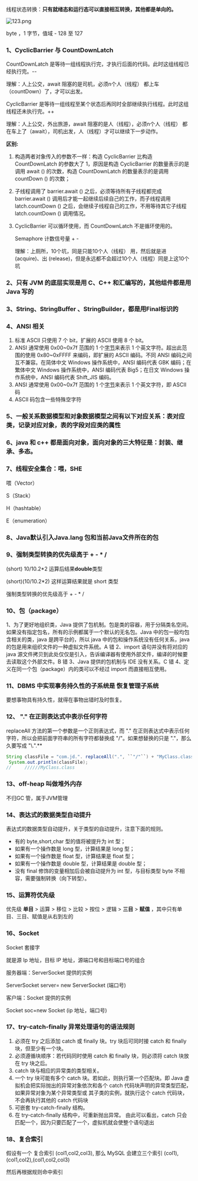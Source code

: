 

线程状态转换：**只有就绪态和运行态可以直接相互转换，其他都是单向的。**

![123.png](https://i.loli.net/2019/07/22/5d357f6d5785915682.png)

byte ，1 字节，值域 - 128 至 127 



### 1、CyclicBarrier 与 CountDownLatch 

CountDownLatch 是等待一组线程执行完，才执行后面的代码。此时这组线程已经执行完。--

理解：人上公交，await 阻塞的是司机，必须n个人（线程） 都上车（countDown）了，才可以出发。

CyclicBarrier 是等待一组线程至某个状态后再同时全部继续执行线程。此时这组线程还未执行完。++

理解：人上公交，外出旅游，await 阻塞的是人（线程），必须n个人（线程） 都在车上了（await），司机出发，人（线程）才可以继续下一步动作。



**区别:**

1. 构造两者对象传入的参数不一样：构造 CyclicBarrier 比构造 CountDownLatch 的参数大了 1，原因是构造 CyclicBarrier 的数量表示的是调用 await () 的次数，构造 CountDownLatch 的数量表示的是调用 countDown () 的次数；

2. 子线程调用了 barrier.await () 之后，必须等待所有子线程都完成 barrier.await () 调用后才能一起继续后续自己的工作，而子线程调用 latch.countDown () 之后，会继续子线程自己的工作，不用等待其它子线程 latch.countDown () 调用情况。

3. CyclicBarrier 可以循环使用，而 CountDownLatch 不是循环使用的。

    

    Semaphore   计数信号量  + - 

    理解：上厕所，10个坑，同是只能10个人（线程） 用，然后就是进(acquire)、出 (release)，但是永远都不会超过10个人（线程）同是上这10个坑

     

### 2、只有 JVM 的底层实现是用 C、C++ 和汇编写的，其他组件都是用 Java 写的

### 3、String、StringBuffer 、StringBuilder，都是用Final标识的

### 4、ANSI 相关

1. 标准 ASCII 只使用 7 个 bit，扩展的 ASCII 使用 8 个 bit。
2. ANSI 通常使用 0x00~0x7f 范围的 1 个[字节](https://baike.baidu.com/item/%E5%AD%97%E8%8A%82)来表示 1 个英文字符。超出此范围的使用 0x80~0xFFFF 来编码，即扩展的 ASCII 编码。不同 ANSI 编码之间互不兼容。在简体中文 Windows 操作系统中，ANSI 编码代表 GBK 编码；在繁体中文 Windows 操作系统中，ANSI 编码代表 Big5；在日文 Windows 操作系统中，ANSI 编码代表 Shift_JIS 编码。
3. ANSI 通常使用 0x00~0x7f 范围的 1 个[字节](https://baike.baidu.com/item/%E5%AD%97%E8%8A%82)来表示 1 个英文字符，即 ASCII 码
4. ASCII 码包含一些特殊空字符

### 5、一般关系数据模型和对象数据模型之间有以下对应关系：表对应类，记录对应对象，表的字段对应类的属性

### 6、java 和 c++ 都是面向对象，面向对象的三大特征是：封装、继承、多态。

### 7、线程安全集合：喂，SHE

喂（Vector）

S（Stack）

H（hashtable）

E（enumeration）

### 8、Java默认引入Java.lang 包和当前Java文件所在的包

### 9、强制类型转换的优先级高于 + - * /

(short) 10/10.2*2 运算后结果**double**类型

(short)(10/10.2*2) 这样运算结果就是 short 类型

强制类型转换的优先级高于 + - * /

### 10、包（package）

1、为了更好地组织类，Java 提供了包机制。包是类的容器，用于分隔类名空间。如果没有指定包名，所有的示例都属于一个默认的无名包。Java 中的包一般均包含相关的类，java 是跨平台的，所以 java 中的包和操作系统没有任何关系，java 的包是用来组织文件的一种虚拟文件系统。A 错
2、import 语句并没有将对应的 java 源文件拷贝到此处仅仅是引入，告诉编译器有使用外部文件，编译的时候要去读取这个外部文件。B 错
3、Java 提供的包机制与 IDE 没有关系。C 错
4、定义在同一个包（package）内的类可以不经过 import 而直接相互使用。

### 11、DBMS 中实现事务持久性的子系统是 恢复管理子系统

要想事物具有持久性，就得在事物出错时及时恢复。

### 12、 "." 在正则表达式中表示任何字符

 replaceAll 方法的第一个参数是一个正则表达式，而 "." 在正则表达式中表示任何字符，所以会把前面字符串的所有字符都替换成 "/"。如果想替换的只是 "."，那么久要写成 "\\.".**

```java
String classFile = "com.jd.". replaceAll(".", ``"/"``) + "MyClass.class";
 System.out.println(classFile);
//     //////MyClass.class
```

### 13、off-heap 叫做堆外内存

不归GC 管，属于JVM管理

### 14、表达式的数据类型自动提升



表达式的数据类型自动提升，关于类型的自动提升，注意下面的规则。

- 有的 byte,short,char 型的值将被提升为 int 型；
- 如果有一个操作数是 long 型，计算结果是 long 型；
- 如果有一个操作数是 float 型，计算结果是 float 型；
- 如果有一个操作数是 double 型，计算结果是 double 型；
- 没有 final 修饰的变量相加后会被自动提升为 int 型，与目标类型 byte 不相容，需要强制转换（向下转型）。

### 15、运算符优先级

优先级 **单目** > 运算 > 移位 > 比较 > 按位 > 逻辑 > **三目** > **赋值** ，其中只有单目、三目、赋值是从右到左的

### 16、Socket

Socket 套接字 

就是源 Ip 地址，目标 IP 地址，源端口号和目标端口号的组合

服务器端：ServerSocket 提供的实例

ServerSocket server= new ServerSocket (端口号)

客户端：Socket 提供的实例

Socket soc=new Socket (ip 地址，端口号)

### 17、try-catch-finally 异常处理语句的语法规则

1.  必须在 try 之后添加 catch 或 finally 块。try 块后可同时接 catch 和 finally 块，但至少有一个块。
2. 必须遵循块顺序：若代码同时使用 catch 和 finally 块，则必须将 catch 块放在 try 块之后。
3. catch 块与相应的异常类的类型相关。 
4. 一个 try 块可能有多个 catch 块。若如此，则执行第一个匹配块。即 Java 虚拟机会把实际抛出的异常对象依次和各个 catch 代码块声明的异常类型匹配，如果异常对象为某个异常类型或 其子类的实例，就执行这个 catch 代码块，不会再执行其他的 catch 代码块 
5.  可嵌套 try-catch-finally 结构。 
6. 在 try-catch-finally 结构中，可重新抛出异常。 
    由此可以看出，catch 只会匹配一个，因为只要匹配了一个，虚拟机就会使整个语句退出

### 18、复合索引

假设有一个 复合索引 (col1,col2,col3), 那么 MySQL 会建立三个索引 (col1),(col1,col2),(col1,col2,col3)

然后再根据规则命中索引